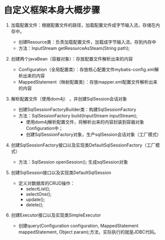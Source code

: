 # 自定义框架本身大概步骤
1. 加载配置文件：根据配置文件的路径，加载配置文件成字节输入流，存储在内存中。
    - 创建Resource类：负责加载配置文件，加载成字节输入流，存到内存中
    - 方法：InputStream getResourceAsSteam(String path);

2. 创建两个javaBean（容器对象）：存放配置文件解析出来的内容
    - Configuration（全局配置类）：存放核心配置文件mybatis-config.xml解析出来的内容
    - MappedStatement（映射配置类）：存放mapper.xml配置文件解析出来的内容

3. 解析配置文件（使用dom4j） ，并创建SqlSession会话对象
    - 创建SqlSessionFactoryBuilder类：构建SqlSessionFactory
    - 方法：SqlSessionFactory build(InputStream inputStream);
        - 使用dom4j解析配置文件，将解析出来的内容封装到容器对象Configuration中；
        - 创建SqlSessionFactory对象，生产sqlSession会话对象（工厂模式）

4. 创建SqlSessionFactory接口以及实现类DefaultSqlSessionFactory（工厂模式）
    - 方法：SqlSession openSession(); 生成sqlSession对象

5. 创建SqlSession接口以及实现类DefaultSqlSession
    - 定义对数据库的CRUD操作：
        - selectList();
        - selectOne();
        - update();
        - delete();

6. 创建Executor接口以及实现类SimpleExecutor
    - 创建query(Configuration configuration, MappedStatement mappedStatement, Object param);方法，实际执行的就是JDBC代码。